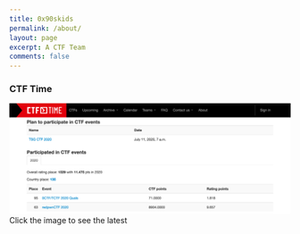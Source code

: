 ```yaml
---
title: 0x90skids
permalink: /about/
layout: page
excerpt: A CTF Team
comments: false
---
```



<h3>CTF Time
    <a href="https://ctftime.org/team/125894">
        <i class="fa fa-external-link-square"></i>
    </a>
</h3>

<div class="row mt-3">
    <div class="col-sm mt-3 mt-md-0">
        <a href="https://ctftime.org/team/125894">
            <img class="img-fluid rounded z-depth-1" src="/assets/img/ctftime.png">
        </a>
            <figcaption>Click the image to see the latest</figcaption>
    </div>
</div>
